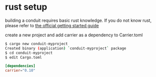 # rust setup

building a conduit requires basic rust knowledge. If you do not know rust, please refer to
[the official getting started guide](https://www.rust-lang.org/learn/get-started)



create a new project and add carrier as a dependency to Carrier.toml

```bash
$ cargo new conduit-myproject
Created binary (application) `conduit-myproject` package
$ cd conduit-myproject
$ edit Cargo.toml
```

```toml
[dependencies]
carrier="0.10"
```
